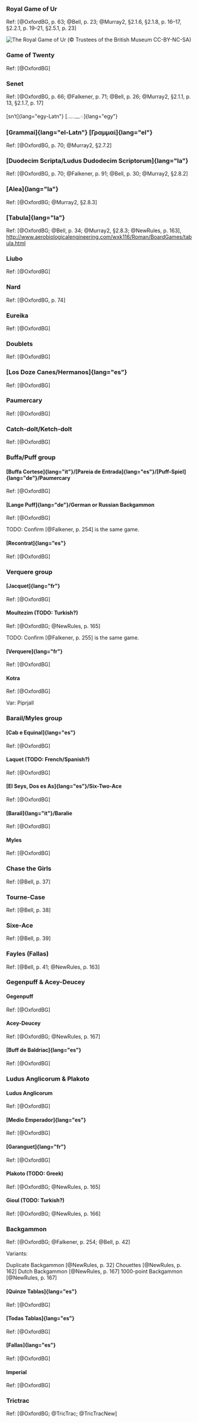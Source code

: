 ### Royal Game of Ur

Ref: [@OxfordBG, p. 63; @Bell, p. 23; @Murray2, §2.1.6, §2.1.8, p. 16–17, §2.2.1, p. 19–21, §2.5.1, p. 23]

![The Royal Game of Ur (© Trustees of the British Museum
[![CC](images/cc.svg)![-BY](images/by.svg)![-NC](images/nc.svg)![-SA](images/sa.svg)](https://creativecommons.org/licenses/by-nc-sa/4.0/))](sources/002-board-games/007-table-games/ur.jpg)

### Game of Twenty

Ref: [@OxfordBG]

### Senet

Ref: [@OxfordBG, p. 66; @Falkener, p. 71; @Bell, p. 26; @Murray2, §2.1.1, p. 13, §2.1.7, p. 17]

[sn’t]{lang="egy-Latn"} [𓊃𓈖𓏏]{lang="egy"}

### [Grammai]{lang="el-Latn"} [Γραμμαί]{lang="el"}

Ref: [@OxfordBG, p. 70; @Murray2, §2.7.2]

### [Duodecim Scripta/Ludus Dudodecim Scriptorum]{lang="la"}

Ref: [@OxfordBG, p. 70; @Falkener, p. 91; @Bell, p. 30; @Murray2, §2.8.2]

### [Alea]{lang="la"}

Ref: [@OxfordBG; @Murray2, §2.8.3]

### [Tabula]{lang="la"}

Ref: [@OxfordBG; @Bell, p. 34; @Murray2, §2.8.3; @NewRules, p. 163],
<http://www.aerobiologicalengineering.com/wxk116/Roman/BoardGames/tabula.html>

### Liubo

Ref: [@OxfordBG]

### Nard

Ref: [@OxfordBG, p. 74]

### Eureika

Ref: [@OxfordBG]

### Doublets

Ref: [@OxfordBG]

### [Los Doze Canes/Hermanos]{lang="es"}

Ref: [@OxfordBG]

### Paumercary

Ref: [@OxfordBG]

### Catch-dolt/Ketch-dolt

Ref: [@OxfordBG]

### Buffa/Puff group

#### [Buffa Cortese]{lang="it"}/[Pareia de Entrada]{lang="es"}/[Puff-Spiel]{lang="de"}/Paumercary

Ref: [@OxfordBG]

#### [Lange Puff]{lang="de"}/German or Russian Backgammon

Ref: [@OxfordBG]

TODO: Confirm [@Falkener, p. 254] is the same game.

#### [Recontrat]{lang="es"}

Ref: [@OxfordBG]

### Verquere group

#### [Jacquet]{lang="fr"}

Ref: [@OxfordBG]

#### Moultezim (TODO: Turkish?)

Ref: [@OxfordBG; @NewRules, p. 165]

TODO: Confirm [@Falkener, p. 255] is the same game.

#### [Verquere]{lang="fr"}

Ref: [@OxfordBG]

#### Kotra

Ref: [@OxfordBG]

Var: Piprjall

### Barail/Myles group

#### [Cab e Equinal]{lang="es"}

Ref: [@OxfordBG]

#### Laquet (TODO: French/Spanish?)

Ref: [@OxfordBG]

#### [El Seys, Dos es As]{lang="es"}/Six-Two-Ace

Ref: [@OxfordBG]

#### [Barail]{lang="it"}/Baralie

Ref: [@OxfordBG]

#### Myles

Ref: [@OxfordBG]

### Chase the Girls

Ref: [@Bell, p. 37]

### Tourne-Case

Ref: [@Bell, p. 38]

### Sixe-Ace

Ref: [@Bell, p. 39]

### Fayles (Fallas)

Ref: [@Bell, p. 41; @NewRules, p. 163]

### Gegenpuff & Acey-Deucey

#### Gegenpuff

Ref: [@OxfordBG]

#### Acey-Deucey

Ref: [@OxfordBG; @NewRules, p. 167]

#### [Buff de Baldriac]{lang="es"}

Ref: [@OxfordBG]

### Ludus Anglicorum & Plakoto

#### Ludus Anglicorum

Ref: [@OxfordBG]

#### [Medio Emperador]{lang="es"}

Ref: [@OxfordBG]

#### [Garanguet]{lang="fr"}

Ref: [@OxfordBG]

#### Plakoto (TODO: Greek)

Ref: [@OxfordBG; @NewRules, p. 165]

#### Gioul (TODO: Turkish?)

Ref: [@OxfordBG; @NewRules, p. 166]

### Backgammon

Ref: [@OxfordBG; @Falkener, p. 254; @Bell, p. 42]

Variants:

Duplicate Backgammon [@NewRules, p. 32]
Chouettes [@NewRules, p. 162]
Dutch Backgammon [@NewRules, p. 167]
1000-point Backgammon [@NewRules, p. 167]

#### [Quinze Tablas]{lang="es"}

Ref: [@OxfordBG]

#### [Todas Tablas]{lang="es"}

Ref: [@OxfordBG]

#### [Fallas]{lang="es"}

Ref: [@OxfordBG]

#### Imperial

Ref: [@OxfordBG]

### Trictrac

Ref: [@OxfordBG; @TricTrac; @TricTracNew]
